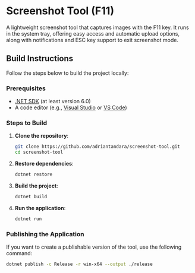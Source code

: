# Screenshot Tool (F11)

A lightweight screenshot tool that captures images with the F11 key. It runs in the system tray, offering easy access and automatic upload options, along with notifications and ESC key support to exit screenshot mode.

## Build Instructions

Follow the steps below to build the project locally:

### Prerequisites

- [.NET SDK](https://dotnet.microsoft.com/download) (at least version 6.0)
- A code editor (e.g., [Visual Studio](https://visualstudio.microsoft.com/) or [VS Code](https://code.visualstudio.com/))

### Steps to Build

1. **Clone the repository**:

   ```bash
   git clone https://github.com/adriantandara/screenshot-tool.git
   cd screenshot-tool
   ```

2. **Restore dependencies**:

   ```bash
   dotnet restore
   ```

3. **Build the project**:

   ```bash
   dotnet build
   ```

4. **Run the application**:
   ```bash
   dotnet run
   ```

### Publishing the Application

If you want to create a publishable version of the tool, use the following command:

```bash
dotnet publish -c Release -r win-x64 --output ./release
```
